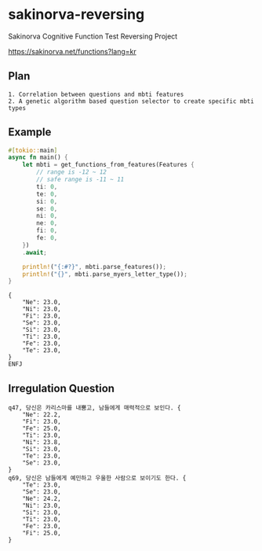 # sakinorva-reversing

Sakinorva Cognitive Function Test Reversing Project

https://sakinorva.net/functions?lang=kr

## Plan

```
1. Correlation between questions and mbti features
2. A genetic algorithm based question selector to create specific mbti types
```

## Example

```rs
#[tokio::main]
async fn main() {
    let mbti = get_functions_from_features(Features {
        // range is -12 ~ 12
        // safe range is -11 ~ 11
        ti: 0,
        te: 0,
        si: 0,
        se: 0,
        ni: 0,
        ne: 0,
        fi: 0,
        fe: 0,
    })
    .await;

    println!("{:#?}", mbti.parse_features());
    println!("{}", mbti.parse_myers_letter_type());
}
```

```
{
    "Ne": 23.0,
    "Ni": 23.0,
    "Fi": 23.0,
    "Se": 23.0,
    "Si": 23.0,
    "Ti": 23.0,
    "Fe": 23.0,
    "Te": 23.0,
}
ENFJ
```

## Irregulation Question

```
q47, 당신은 카리스마를 내뿜고, 남들에게 매력적으로 보인다. {
    "Ne": 22.2,
    "Fi": 23.0,
    "Fe": 25.0,
    "Ti": 23.0,
    "Ni": 23.8,
    "Si": 23.0,
    "Te": 23.0,
    "Se": 23.0,
}
q69, 당신은 남들에게 예민하고 우울한 사람으로 보이기도 한다. {
    "Te": 23.0,
    "Se": 23.0,
    "Ne": 24.2,
    "Ni": 23.0,
    "Si": 23.0,
    "Ti": 23.0,
    "Fe": 23.0,
    "Fi": 25.0,
}
```
